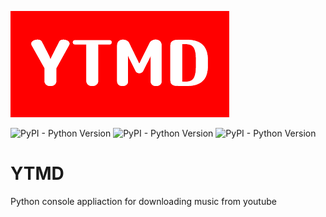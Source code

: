 ![](https://raw.githubusercontent.com/saturfy/YTMD/main/YTMD.png)

![PyPI - Python Version](https://img.shields.io/pypi/pyversions/pytube?color=brightgreen)
![PyPI - Python Version](https://img.shields.io/badge/python-pytube-orange) 
![PyPI - Python Version](https://img.shields.io/badge/ffmpeg-version:%202023--03--27--git--f7abe92bd7-brightgreen)
# YTMD
Python console appliaction for downloading music from youtube
